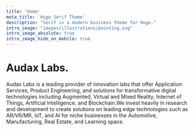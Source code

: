 ```yaml
---
title: 'Home'
meta_title: 'Hugo Serif Theme'
description: "Serif is a modern business theme for Hugo."
intro_image: "images/illustrations/pointing.svg"
intro_image_absolute: true
intro_image_hide_on_mobile: true
---
```


# Audax Labs.

Audax Labs is a leading provider of innovation labs that offer Application Services, Product Engineering, and solutions for transformative digital technologies including Augmented, Virtual and Mixed Reality, Internet of Things, Artificial Intelligence, and Blockchain.We invest heavily in research and development to create solutions on leading edge technologies such as AR/VR/MR, IoT, and AI for niche businesses in the Automotive, Manufacturing, Real Estate, and Learning space.

